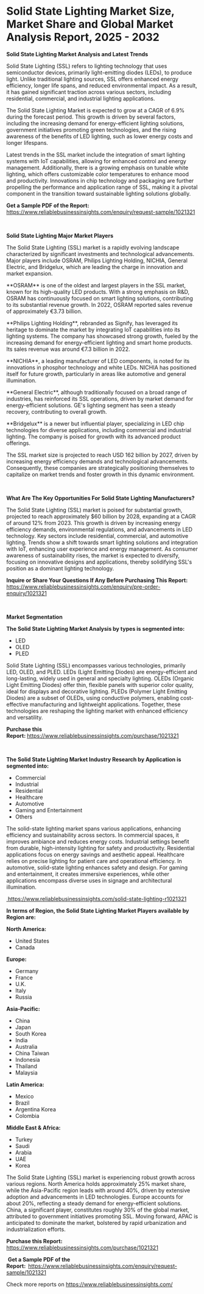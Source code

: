 <p><h1>Solid State Lighting Market Size, Market Share and Global Market Analysis Report, 2025 - 2032</h1></p><p><strong>Solid State Lighting Market Analysis and Latest Trends</strong></p>
<p><p>Solid State Lighting (SSL) refers to lighting technology that uses semiconductor devices, primarily light-emitting diodes (LEDs), to produce light. Unlike traditional lighting sources, SSL offers enhanced energy efficiency, longer life spans, and reduced environmental impact. As a result, it has gained significant traction across various sectors, including residential, commercial, and industrial lighting applications.</p><p>The Solid State Lighting Market is expected to grow at a CAGR of 6.9% during the forecast period. This growth is driven by several factors, including the increasing demand for energy-efficient lighting solutions, government initiatives promoting green technologies, and the rising awareness of the benefits of LED lighting, such as lower energy costs and longer lifespans.</p><p>Latest trends in the SSL market include the integration of smart lighting systems with IoT capabilities, allowing for enhanced control and energy management. Additionally, there is a growing emphasis on tunable white lighting, which offers customizable color temperatures to enhance mood and productivity. Innovations in chip technology and packaging are further propelling the performance and application range of SSL, making it a pivotal component in the transition toward sustainable lighting solutions globally.</p></p>
<p><strong>Get a Sample PDF of the Report:&nbsp;</strong> <a href="https://www.reliablebusinessinsights.com/enquiry/request-sample/1021321?utm_campaign=2222&utm_medium=2&utm_source=Github&utm_content=ia&utm_term=10022025&utm_id=solid-state-lighting">https://www.reliablebusinessinsights.com/enquiry/request-sample/1021321</a></p>
<p>&nbsp;</p>
<p><strong>Solid State Lighting Major Market Players</strong></p>
<p><p>The Solid State Lighting (SSL) market is a rapidly evolving landscape characterized by significant investments and technological advancements. Major players include OSRAM, Philips Lighting Holding, NICHIA, General Electric, and Bridgelux, which are leading the charge in innovation and market expansion.</p><p>**OSRAM** is one of the oldest and largest players in the SSL market, known for its high-quality LED products. With a strong emphasis on R&D, OSRAM has continuously focused on smart lighting solutions, contributing to its substantial revenue growth. In 2022, OSRAM reported sales revenue of approximately €3.73 billion.</p><p>**Philips Lighting Holding**, rebranded as Signify, has leveraged its heritage to dominate the market by integrating IoT capabilities into its lighting systems. The company has showcased strong growth, fueled by the increasing demand for energy-efficient lighting and smart home products. Its sales revenue was around €7.3 billion in 2022.</p><p>**NICHIA**, a leading manufacturer of LED components, is noted for its innovations in phosphor technology and white LEDs. NICHIA has positioned itself for future growth, particularly in areas like automotive and general illumination. </p><p>**General Electric**, although traditionally focused on a broad range of industries, has reinforced its SSL operations, driven by market demand for energy-efficient solutions. GE's lighting segment has seen a steady recovery, contributing to overall growth.</p><p>**Bridgelux** is a newer but influential player, specializing in LED chip technologies for diverse applications, including commercial and industrial lighting. The company is poised for growth with its advanced product offerings.</p><p>The SSL market size is projected to reach USD 162 billion by 2027, driven by increasing energy efficiency demands and technological advancements. Consequently, these companies are strategically positioning themselves to capitalize on market trends and foster growth in this dynamic environment.</p></p>
<p>&nbsp;</p>
<p><strong>What Are The Key Opportunities For Solid State Lighting Manufacturers?</strong></p>
<p><p>The Solid State Lighting (SSL) market is poised for substantial growth, projected to reach approximately $60 billion by 2028, expanding at a CAGR of around 12% from 2023. This growth is driven by increasing energy efficiency demands, environmental regulations, and advancements in LED technology. Key sectors include residential, commercial, and automotive lighting. Trends show a shift towards smart lighting solutions and integration with IoT, enhancing user experience and energy management. As consumer awareness of sustainability rises, the market is expected to diversify, focusing on innovative designs and applications, thereby solidifying SSL's position as a dominant lighting technology.</p></p>
<p><strong>Inquire or Share Your Questions If Any Before Purchasing This Report:</strong> <a href="https://www.reliablebusinessinsights.com/enquiry/pre-order-enquiry/1021321?utm_campaign=2222&utm_medium=2&utm_source=Github&utm_content=ia&utm_term=10022025&utm_id=solid-state-lighting">https://www.reliablebusinessinsights.com/enquiry/pre-order-enquiry/1021321</a></p>
<p>&nbsp;</p>
<p><strong>Market Segmentation</strong></p>
<p><strong>The Solid State Lighting Market Analysis by types is segmented into:</strong></p>
<p><ul><li>LED</li><li>OLED</li><li>PLED</li></ul></p>
<p><p>Solid State Lighting (SSL) encompasses various technologies, primarily LED, OLED, and PLED. LEDs (Light Emitting Diodes) are energy-efficient and long-lasting, widely used in general and specialty lighting. OLEDs (Organic Light Emitting Diodes) offer thin, flexible panels with superior color quality, ideal for displays and decorative lighting. PLEDs (Polymer Light Emitting Diodes) are a subset of OLEDs, using conductive polymers, enabling cost-effective manufacturing and lightweight applications. Together, these technologies are reshaping the lighting market with enhanced efficiency and versatility.</p></p>
<p><strong>Purchase this Report:&nbsp;</strong><a href="https://www.reliablebusinessinsights.com/purchase/1021321?utm_campaign=2222&utm_medium=2&utm_source=Github&utm_content=ia&utm_term=10022025&utm_id=solid-state-lighting">https://www.reliablebusinessinsights.com/purchase/1021321</a></p>
<p>&nbsp;</p>
<p><strong>The Solid State Lighting Market Industry Research by Application is segmented into:</strong></p>
<p><ul><li>Commercial</li><li>Industrial</li><li>Residential</li><li>Healthcare</li><li>Automotive</li><li>Gaming and Entertainment</li><li>Others</li></ul></p>
<p><p>The solid-state lighting market spans various applications, enhancing efficiency and sustainability across sectors. In commercial spaces, it improves ambiance and reduces energy costs. Industrial settings benefit from durable, high-intensity lighting for safety and productivity. Residential applications focus on energy savings and aesthetic appeal. Healthcare relies on precise lighting for patient care and operational efficiency. In automotive, solid-state lighting enhances safety and design. For gaming and entertainment, it creates immersive experiences, while other applications encompass diverse uses in signage and architectural illumination.</p></p>
<p><a href="https://www.reliablebusinessinsights.com/solid-state-lighting-r1021321?utm_campaign=2222&utm_medium=2&utm_source=Github&utm_content=ia&utm_term=10022025&utm_id=solid-state-lighting">&nbsp;https://www.reliablebusinessinsights.com/solid-state-lighting-r1021321</a></p>
<p><strong>In terms of Region, the Solid State Lighting Market Players available by Region are:</strong></p>
<p>
    <p> <strong> North America: </strong>
        <ul>
            <li>United States</li>
            <li>Canada</li>
        </ul>
        </p> 
    <p> <strong> Europe: </strong>
        <ul>
            <li>Germany</li>
            <li>France</li>
            <li>U.K.</li>
            <li>Italy</li>
            <li>Russia</li>
        </ul>
        </p> 
    <p> <strong> Asia-Pacific: </strong>
        <ul>
            <li>China</li>
            <li>Japan</li>
            <li>South Korea</li>
            <li>India</li>
            <li>Australia</li>
            <li>China Taiwan</li>
            <li>Indonesia</li>
            <li>Thailand</li>
            <li>Malaysia</li>
        </ul>
        </p> 
    <p> <strong> Latin America: </strong>
        <ul>
            <li>Mexico</li>
            <li>Brazil</li>
            <li>Argentina Korea</li>
            <li>Colombia</li>
        </ul>
        </p> 
    <p> <strong> Middle East & Africa: </strong>
        <ul>
            <li>Turkey</li>
            <li>Saudi</li>
            <li>Arabia</li>
            <li>UAE</li>
            <li>Korea</li>
        </ul>
    </p>
    </p>
<p><p>The Solid State Lighting (SSL) market is experiencing robust growth across various regions. North America holds approximately 25% market share, while the Asia-Pacific region leads with around 40%, driven by extensive adoption and advancements in LED technologies. Europe accounts for about 20%, reflecting a steady demand for energy-efficient solutions. China, a significant player, constitutes roughly 30% of the global market, attributed to government initiatives promoting SSL. Moving forward, APAC is anticipated to dominate the market, bolstered by rapid urbanization and industrialization efforts.</p></p>
<p><strong>Purchase this Report: </strong><a href="https://www.reliablebusinessinsights.com/purchase/1021321?utm_campaign=2222&utm_medium=2&utm_source=Github&utm_content=ia&utm_term=10022025&utm_id=solid-state-lighting">https://www.reliablebusinessinsights.com/purchase/1021321</a></p>
<p>&nbsp;<strong>Get a Sample PDF of the Report:&nbsp;&nbsp;</strong><a href="https://www.reliablebusinessinsights.com/enquiry/request-sample/1021321?utm_campaign=2222&utm_medium=2&utm_source=Github&utm_content=ia&utm_term=10022025&utm_id=solid-state-lighting">https://www.reliablebusinessinsights.com/enquiry/request-sample/1021321</a></p>
<p><strong></strong></p>
<p>Check more reports on <a href="https://www.reliablebusinessinsights.com/?utm_campaign=2222&utm_medium=2&utm_source=Github&utm_content=ia&utm_term=10022025&utm_id=solid-state-lighting">https://www.reliablebusinessinsights.com/</a></p>